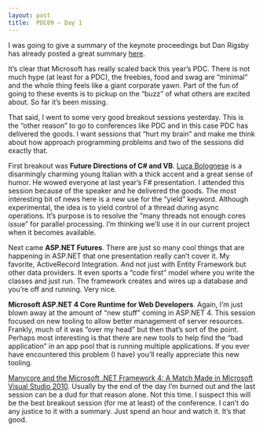 ```yaml
---
layout: post
title:  PDC09 – Day 1
---
```

I was going to give a summary of the keynote proceedings but Dan Rigsby has already posted a great summary [here](http://feedproxy.google.com/~r/DanRigsby/~3/cySQUlZ-unw/).

It’s clear that Microsoft has really scaled back this year’s PDC. There is not much hype (at least for a PDC), the freebies, food and swag are “minimal” and the whole thing feels like a giant corporate yawn. Part of the fun of going to these events is to pickup on the “buzz” of what others are excited about. So far it’s been missing.

That said, I went to some very good breakout sessions yesterday. This is the “other reason” to go to conferences like PDC and in this case PDC has delivered the goods. I want sessions that “hurt my brain” and make me think about how approach programming problems and two of the sessions did exactly that.

First breakout was **Future Directions of C# and VB**. [Luca Bolognese](http://microsoftpdc.com/Speakers/Luca-Bolognese) is a disarmingly charming young Italian with a thick accent and a great sense of humor. He wowed everyone at last year’s F# presentation. I attended this session because of the speaker and he delivered the goods. The most interesting bit of news here is a new use for the “yield” keyword. Although experimental, the idea is to yield control of a thread during async operations. It’s purpose is to resolve the ”many threads not enough cores issue” for parallel processing. I’m thinking we’ll use it in our current project when it becomes available.

Next came **ASP.NET Futures**. There are just so many cool things that are happening in ASP.NET that one presentation really can’t cover it. My favorite, ActiveRecord Integration. And not just with Entity Framework but other data providers. It even sports a “code first” model where you write the classes and just run. The framework creates and wires up a database and you’re off and running. Very nice.

**Microsoft ASP.NET 4 Core Runtime for Web Developers**. Again, I’m just blown away at the amount of “new stuff” coming in ASP.NET 4. This session focused on new tooling to allow better management of server resources. Frankly, much of it was “over my head” but then that’s sort of the point. Perhaps most interesting is that there are new tools to help find the “bad application” in an app pool that is running multiple applications. If you ever have encountered this problem (I have) you’ll really appreciate this new tooling.

[Manycore and the Microsoft .NET Framework 4: A Match Made in Microsoft Visual Studio 2010](http://microsoftpdc.com/Sessions/P09-09). Usually by the end of the day I’m burned out and the last session can be a dud for that reason alone. Not this time. I suspect this will be the best breakout session (for me at least) of the conference. I can’t do any justice to it with a summary. Just spend an hour and watch it. It’s that good.
